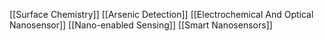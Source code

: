 [[Surface Chemistry]]
[[Arsenic Detection]]
[[Electrochemical And Optical Nanosensor]]
[[Nano-enabled Sensing]]
[[Smart Nanosensors]]
